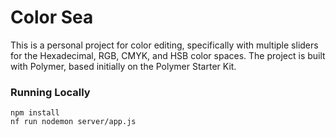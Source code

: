 # Color Sea

This is a personal project for color editing, specifically with multiple sliders for the Hexadecimal, RGB, CMYK, and HSB color spaces. The project is built with Polymer, based initially on the Polymer Starter Kit.

### Running Locally
```
npm install
nf run nodemon server/app.js
```
